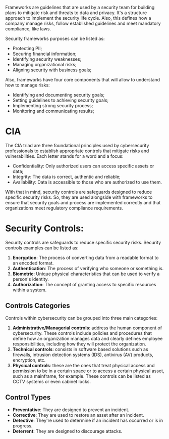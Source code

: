 Frameworks are guidelines that are used by a security team for building plans to mitigate risk and threats to data and privacy. It's a structure approach to implement the security life cycle. Also, this defines how a company manage risks, follow established guidelines and meet mandatory compliance, like laws.

Security frameworks purposes can be listed as:

* Protecting PII;
* Securing financial information;
* Identifying security weaknesses;
* Managing organizational risks;
* Aligning security with business goals;

Also, frameworks have four core components that will allow to understand how to manage risks:

* Identifying and documenting security goals;
* Setting guidelines to achieving security goals;
* Implementing strong security process;
* Monitoring and communicating results;

# CIA

The CIA triad are three foundational principles used by cybersecurity professionals to establish appropriate controls that mitigate risks and vulnerabilities. Each letter stands for a word and a focus:

 * Confidentiality: Only authorized users can access specific assets or data;
 * Integrity: The data is correct, authentic and reliable;
 * Availability: Data is accessible to those who are authorized to use them.

With that in mind, security controls are safeguards designed to reduce specific security risks. So, they are used alongside with frameworks to ensure that security goals and process are implemented correctly and that organizations meet regulatory compliance requirements.

# Security Controls:

Security controls are safeguards to reduce specific security risks. Security controls examples can be listed as:

1. **Encryption**: The process of converting data from a readable format to an encoded format.
2. **Authentication**: The process of verifying who someone or something is.
3. **Biometric**: Unique physical characteristics that can be used to verify a person's identity.
4. **Authorization**: The concept of granting access to specific resources within a system.

## Controls Categories

Controls within cybersecurity can be grouped into three main categories:

1. **Administrative/Managerial controls**: address the human component of cybersecurity. These controls include policies and procedures that define how an organization manages data and clearly defines employee responsibilities, including how they will protect the organization.
2. **Technical controls**: consists in software based solutions such as firewalls, intrusion detection systems (IDS), antivirus (AV) products, encryption, etc.
3. **Physical controls**: these are the ones that treat physical access and permission to be in a certain space or to access a certain physical asset, such as a mainframe, for example. These controls can be listed as CCTV systems or even cabinet locks.

## Control Types

* **Preventative**: They are designed to prevent an incident.
* **Corrective**: They are used to restore an asset after an incident.
* **Detective**: They're used to determine if an incident has occurred or is in progress.
* **Deterrent**: They are designed to discourage attacks.